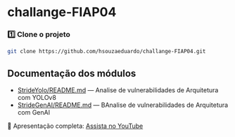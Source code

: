 # challange-FIAP04

### 1️⃣ Clone o projeto

```bash
git clone https://github.com/hsouzaeduardo/challange-FIAP04.git
```
## Documentação dos módulos

- [StrideYolo/README.md](StrideYolo/README.md) — Analise de vulnerabilidades de Arquitetura com YOLOv8
- [StrideGenAI/README.md](StrideGenAI/README.md) — BAnalise de vulnerabilidades de Arquitetura com GenAI

🎥 Apresentação completa: [Assista no YouTube](https://youtu.be/FKYh54oBTXw)
